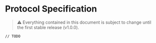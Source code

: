 # Protocol Specification
> ⚠ Everything contained in this document is subject to change until the first stable release (v1.0.0).

`// TODO`
